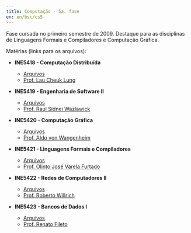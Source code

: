 ```yaml
---
title: Computação - 5a. fase
en: en/bsc/cs5
---
```


Fase cursada no primeiro semestre de 2009. Destaque para as disciplinas de Linguagens Formais e Compiladores e Computação Gráfica.

Matérias (links para os arquivos):

  * **INE5418 - Computação Distribuída**
      + [Arquivos](http://archive.alvb.in/bsc/disciplinas/ine5418/)
      + [Prof. Lau Cheuk Lung](http://www.inf.ufsc.br/~lau.lung/)

  * **INE5419 - Engenharia de Software II**
      + [Arquivos](http://archive.alvb.in/bsc/disciplinas/ine5419/)
      + [Prof. Raul Sidnei Wazlawick](http://www.inf.ufsc.br/~raul/)

  * **INE5420 - Computação Gráfica**
      + [Arquivos](http://archive.alvb.in/bsc/disciplinas/ine5420/)
      + [Prof. Aldo von Wangenheim](http://www.inf.ufsc.br/~awangenh/)

  * **INE5421 - Linguagens Formais e Compiladores**
      + [Arquivos](http://archive.alvb.in/bsc/disciplinas/ine5421/)
      + [Prof. Olinto José Varela Furtado](http://www.inf.ufsc.br/~olinto/)

  * **INE5422 - Redes de Computadores II**
      + [Arquivos](http://archive.alvb.in/bsc/disciplinas/ine5422/)
     + [Prof. Roberto Willrich](http://www.inf.ufsc.br/~willrich/)

  * **INE5423 - Bancos de Dados I**
      + [Arquivos](http://archive.alvb.in/bsc/disciplinas/ine5423/)
      + [Prof. Renato Fileto](http://www.inf.ufsc.br/~fileto/)

